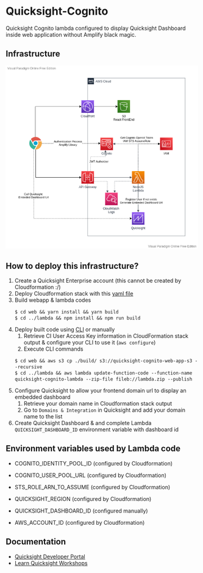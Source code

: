 # Quicksight-Cognito

Quicksight Cognito lambda configured to display Quicksight Dashboard inside web application without Amplify black magic.

## Infrastructure

![Infrastructure](./assets/Quicksight-Cognito.png)

## How to deploy this infrastructure?

1. Create a Quicksight Enterprise account (this cannot be created by Cloudformation :/) 
1. Deploy Cloudformation stack with this [yaml file](./quicksight-cognito-cloudformation.yml)
1. Build webapp & lambda codes
   ```
   $ cd web && yarn install && yarn build
   $ cd ../lambda && npm install && npm run build
   ```
1. Deploy built code using [CLI](https://aws.amazon.com/fr/cli/) or manually
    1. Retrieve CI User Access Key information in CloudFormation stack output & configure your CLI to use it (`aws configure`)
    1. Execute CLI commands
    ```
    $ cd web && aws s3 cp ./build/ s3://quicksight-cognito-web-app-s3 --recursive
    $ cd ../lambda && aws lambda update-function-code --function-name quicksight-cognito-lambda --zip-file fileb://lambda.zip --publish
    ``` 
1. Configure Quicksight to allow your frontend domain url to display an embedded dashboard
    1. Retrieve your domain name in Cloudformation stack output
    1. Go to `Domains & Integration` in Quicksight and add your domain name to the list
1. Create Quicksight Dashboard & and complete Lambda `QUICKSIGHT_DASHBOARD_ID` environment variable with dashboard id 

## Environment variables used by Lambda code

- COGNITO_IDENTITY_POOL_ID (configured by Cloudformation)
- COGNITO_USER_POOL_URL (configured by Cloudformation)

- STS_ROLE_ARN_TO_ASSUME (configured by Cloudformation)

- QUICKSIGHT_REGION (configured by Cloudformation)
- QUICKSIGHT_DASHBOARD_ID (configured manually)

- AWS_ACCOUNT_ID (configured by Cloudformation)

## Documentation

* [Quicksight Developer Portal](https://www.developer.quicksight.aws/)
* [Learn Quicksight Workshops](https://learnquicksight.workshop.aws/en/dashboard-embedding.html)
